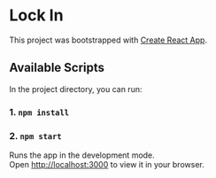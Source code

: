 # Lock In

This project was bootstrapped with [Create React App](https://github.com/facebook/create-react-app).

## Available Scripts

In the project directory, you can run:

### 1. `npm install`
### 2. `npm start`

Runs the app in the development mode.\
Open [http://localhost:3000](http://localhost:3000) to view it in your browser.
